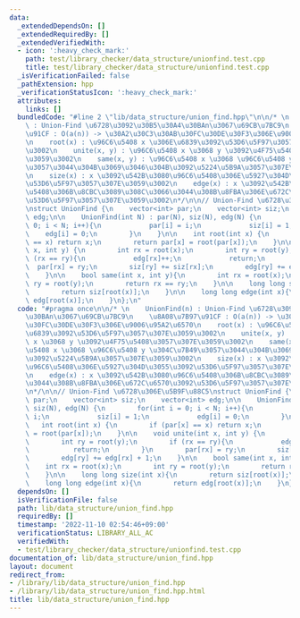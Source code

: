 ```yaml
---
data:
  _extendedDependsOn: []
  _extendedRequiredBy: []
  _extendedVerifiedWith:
  - icon: ':heavy_check_mark:'
    path: test/library_checker/data_structure/unionfind.test.cpp
    title: test/library_checker/data_structure/unionfind.test.cpp
  _isVerificationFailed: false
  _pathExtension: hpp
  _verificationStatusIcon: ':heavy_check_mark:'
  attributes:
    links: []
  bundledCode: "#line 2 \"lib/data_structure/union_find.hpp\"\n\n/* \n    UnionFind(n)\
    \ : Union-Find \u6728\u3092\u30B5\u30A4\u30BAn\u3067\u69CB\u7BC9\n    \u8A08\u7B97\
    \u91CF : O(a(n)) -> \u30A2\u30C3\u30AB\u30FC\u30DE\u30F3\u306E\u9006\u95A2\u6570\
    \n    root(x) : \u96C6\u5408 x \u306E\u6839\u3092\u53D6\u5F97\u3057\u307E\u3059\
    \u3002\n    unite(x, y) : \u96C6\u5408 x \u3068 y \u3092\u4F75\u5408\u3057\u307E\
    \u3059\u3002\n    same(x, y) : \u96C6\u5408 x \u3068 \u96C6\u5408 y \u304C\u7B49\
    \u3057\u3044\u304B\u3069\u3046\u304B\u3092\u5224\u5B9A\u3057\u307E\u3059\u3002\
    \n    size(x) : x \u3092\u542B\u3080\u96C6\u5408\u306E\u5927\u304D\u3055\u3092\
    \u53D6\u5F97\u3057\u307E\u3059\u3002\n    edge(x) : x \u3092\u542B\u3080\u96C6\
    \u5408\u306B\u8CBC\u3089\u308C\u3066\u3044\u308B\u8FBA\u306E\u672C\u6570\u3092\
    \u53D6\u5F97\u3057\u307E\u3059\u3002\n*/\n\n// Union-Find \u6728\u306E\u5B9F\u88C5\
    \nstruct UnionFind {\n    vector<int> par;\n    vector<int> siz;\n    vector<int>\
    \ edg;\n\n    UnionFind(int N) : par(N), siz(N), edg(N) {\n        for(int i =\
    \ 0; i < N; i++){\n            par[i] = i;\n            siz[i] = 1;\n        \
    \    edg[i] = 0;\n        }\n    }\n\n    int root(int x) {\n        if (par[x]\
    \ == x) return x;\n        return par[x] = root(par[x]);\n    }\n\n    void unite(int\
    \ x, int y) {\n        int rx = root(x);\n        int ry = root(y);\n        if\
    \ (rx == ry){\n            edg[rx]++;\n            return;\n        }\n      \
    \  par[rx] = ry;\n        siz[ry] += siz[rx];\n        edg[ry] += edg[rx] + 1;\n\
    \    }\n\n    bool same(int x, int y){\n        int rx = root(x);\n        int\
    \ ry = root(y);\n        return rx == ry;\n    }\n\n    long long size(int x){\n\
    \        return siz[root(x)];\n    }\n\n    long long edge(int x){\n        return\
    \ edg[root(x)];\n    }\n};\n"
  code: "#pragma once\n\n/* \n    UnionFind(n) : Union-Find \u6728\u3092\u30B5\u30A4\
    \u30BAn\u3067\u69CB\u7BC9\n    \u8A08\u7B97\u91CF : O(a(n)) -> \u30A2\u30C3\u30AB\
    \u30FC\u30DE\u30F3\u306E\u9006\u95A2\u6570\n    root(x) : \u96C6\u5408 x \u306E\
    \u6839\u3092\u53D6\u5F97\u3057\u307E\u3059\u3002\n    unite(x, y) : \u96C6\u5408\
    \ x \u3068 y \u3092\u4F75\u5408\u3057\u307E\u3059\u3002\n    same(x, y) : \u96C6\
    \u5408 x \u3068 \u96C6\u5408 y \u304C\u7B49\u3057\u3044\u304B\u3069\u3046\u304B\
    \u3092\u5224\u5B9A\u3057\u307E\u3059\u3002\n    size(x) : x \u3092\u542B\u3080\
    \u96C6\u5408\u306E\u5927\u304D\u3055\u3092\u53D6\u5F97\u3057\u307E\u3059\u3002\
    \n    edge(x) : x \u3092\u542B\u3080\u96C6\u5408\u306B\u8CBC\u3089\u308C\u3066\
    \u3044\u308B\u8FBA\u306E\u672C\u6570\u3092\u53D6\u5F97\u3057\u307E\u3059\u3002\
    \n*/\n\n// Union-Find \u6728\u306E\u5B9F\u88C5\nstruct UnionFind {\n    vector<int>\
    \ par;\n    vector<int> siz;\n    vector<int> edg;\n\n    UnionFind(int N) : par(N),\
    \ siz(N), edg(N) {\n        for(int i = 0; i < N; i++){\n            par[i] =\
    \ i;\n            siz[i] = 1;\n            edg[i] = 0;\n        }\n    }\n\n \
    \   int root(int x) {\n        if (par[x] == x) return x;\n        return par[x]\
    \ = root(par[x]);\n    }\n\n    void unite(int x, int y) {\n        int rx = root(x);\n\
    \        int ry = root(y);\n        if (rx == ry){\n            edg[rx]++;\n \
    \           return;\n        }\n        par[rx] = ry;\n        siz[ry] += siz[rx];\n\
    \        edg[ry] += edg[rx] + 1;\n    }\n\n    bool same(int x, int y){\n    \
    \    int rx = root(x);\n        int ry = root(y);\n        return rx == ry;\n\
    \    }\n\n    long long size(int x){\n        return siz[root(x)];\n    }\n\n\
    \    long long edge(int x){\n        return edg[root(x)];\n    }\n};"
  dependsOn: []
  isVerificationFile: false
  path: lib/data_structure/union_find.hpp
  requiredBy: []
  timestamp: '2022-11-10 02:54:46+09:00'
  verificationStatus: LIBRARY_ALL_AC
  verifiedWith:
  - test/library_checker/data_structure/unionfind.test.cpp
documentation_of: lib/data_structure/union_find.hpp
layout: document
redirect_from:
- /library/lib/data_structure/union_find.hpp
- /library/lib/data_structure/union_find.hpp.html
title: lib/data_structure/union_find.hpp
---
```

